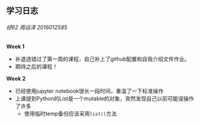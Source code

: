## 学习日志
###### 经62 周远泽 2016012585
**Week 1**
- 补退选错过了第一周的课程，自己补上了github配置和自我介绍文件作业。
- 期待之后的课程！

**Week 2**
- 已经使用jupyter notebook很长一段时间，重温了一下标准操作
- 上课提到Python的List是一个mutable的对象，突然发现自己以前可能误操作了许多
  -  使用临时temp备份应该采用```list()```方法
